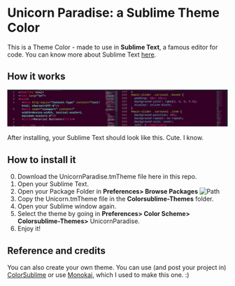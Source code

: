 # Unicorn Paradise: a Sublime Theme Color

This is a Theme Color - made to use in **Sublime Text**, a famous editor for code.
You can know more about Sublime Text [here](https://www.sublimetext.com/).

## How it works

![Unicorn](unicorn.jpg)

After installing, your Sublime Text should look like this. Cute. I know.

## How to install it

0. Download the UnicornParadise.tmTheme file here in this repo.
1. Open your Sublime Text.
2. Open your Package Folder in **Preferences> Browse Packages**
![Path](http://i.stack.imgur.com/Q6jgG.png)
3. Copy the Unicorn.tmTheme file in the **Colorsublime-Themes** folder.
4. Open your Sublime window again.
5. Select the theme by going in **Preferences> Color Scheme> Colorsublime-Themes>** UnicornParadise.
6. Enjoy it!

## Reference and credits

You can also create your own theme. You can use (and post your project in) [ColorSublime](http://colorsublime.com/) or use [Monokai](http://tmtheme-editor.herokuapp.com/#!/editor/theme/Monokai), which I used to make this one. :)
